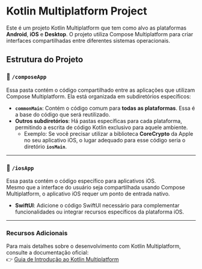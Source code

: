 # Kotlin Multiplatform Project  

Este é um projeto Kotlin Multiplatform que tem como alvo as plataformas **Android**, **iOS** e **Desktop**. O projeto utiliza Compose Multiplatform para criar interfaces compartilhadas entre diferentes sistemas operacionais.  

## Estrutura do Projeto  

### 📂 `/composeApp`  
Essa pasta contém o código compartilhado entre as aplicações que utilizam Compose Multiplatform. Ela está organizada em subdiretórios específicos:  
- **`commonMain`**: Contém o código comum para **todas as plataformas**. Essa é a base do código que será reutilizado.  
- **Outros subdiretórios**: Há pastas específicas para cada plataforma, permitindo a escrita de código Kotlin exclusivo para aquele ambiente.    
    - Exemplo: Se você precisar utilizar a biblioteca **CoreCrypto** da Apple no seu aplicativo iOS, o lugar adequado para esse código seria o diretório **`iosMain`**.  

---

### 📂 `/iosApp`  
Essa pasta contém o código específico para aplicativos iOS.  
Mesmo que a interface do usuário seja compartilhada usando Compose Multiplatform, o aplicativo iOS requer um ponto de entrada nativo.  
- **SwiftUI**: Adicione o código SwiftUI necessário para complementar funcionalidades ou integrar recursos específicos da plataforma iOS.  

---

### Recursos Adicionais  
Para mais detalhes sobre o desenvolvimento com Kotlin Multiplatform, consulte a documentação oficial:  
👉 [Guia de Introdução ao Kotlin Multiplatform](https://www.jetbrains.com/help/kotlin-multiplatform-dev/get-started.html)  
